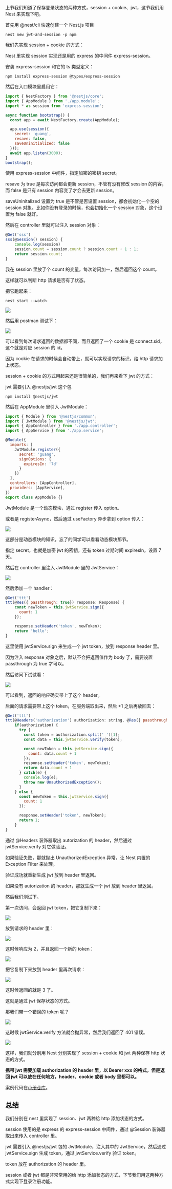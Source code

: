 ﻿上节我们知道了保存登录状态的两种方式，session + cookie、jwt，这节我们用 Nest 来实现下吧。

首先用 @nest/cli 快速创建一个 Nest.js 项目

    nest new jwt-and-session -p npm

我们先实现 session  + cookie 的方式：

Nest 里实现 session 实现还是用的 express 的中间件 express-session。

安装 express-session 和它的 ts 类型定义：

    npm install express-session @types/express-session

然后在入口模块里启用它：

```javascript
import { NestFactory } from '@nestjs/core';
import { AppModule } from './app.module';
import * as session from 'express-session';

async function bootstrap() {
  const app = await NestFactory.create(AppModule);

  app.use(session({
    secret: 'guang',
    resave: false,
    saveUninitialized: false
  }));
  await app.listen(3000);
}
bootstrap();

```

使用 express-session 中间件，指定加密的密钥 secret。

resave 为 true 是每次访问都会更新 session，不管有没有修改 session 的内容，而 false 是只有 session 内容变了才会去更新 session。

saveUninitalized 设置为 true 是不管是否设置 session，都会初始化一个空的 session 对象。比如你没有登录的时候，也会初始化一个 session 对象，这个设置为 false 就好。

然后在 controller 里就可以注入 session 对象：

```javascript
@Get('sss')
sss(@Session() session) {
    console.log(session)
    session.count = session.count ? session.count + 1 : 1;
    return session.count;
}
```

我在 session 里放了个 count 的变量，每次访问加一，然后返回这个 count。

这样就可以判断 http 请求是否有了状态。

把它跑起来：

    nest start --watch

![](https://p6-juejin.byteimg.com/tos-cn-i-k3u1fbpfcp/74f805d6f4954fba8bbf5a070e08c31e~tplv-k3u1fbpfcp-watermark.image?)

然后用 postman 测试下：

![](https://p1-juejin.byteimg.com/tos-cn-i-k3u1fbpfcp/a533a453fe45496fb61084e9409345f9~tplv-k3u1fbpfcp-watermark.image?)

可以看到每次请求返回的数据都不同，而且返回了一个 cookie 是 connect.sid，这个就是对应 session 的 id。

因为 cookie 在请求的时候会自动带上，就可以实现请求的标识，给 http 请求加上状态。

session + cookie 的方式用起来还是很简单的，我们再来看下 jwt 的方式：

jwt 需要引入 @nestjs/jwt 这个包

    npm install @nestjs/jwt

然后在 AppModule 里引入 JwtModule：

```javascript
import { Module } from '@nestjs/common';
import { JwtModule } from '@nestjs/jwt';
import { AppController } from './app.controller';
import { AppService } from './app.service';

@Module({
  imports: [
    JwtModule.register({
      secret: 'guang',
      signOptions: {
        expiresIn: '7d'
      }
    })
  ],
  controllers: [AppController],
  providers: [AppService],
})
export class AppModule {}

```

JwtModule 是一个动态模块，通过 register 传入 option。

或者是 registerAsync，然后通过 useFactory 异步拿到 option 传入：

![](https://p3-juejin.byteimg.com/tos-cn-i-k3u1fbpfcp/0690af4482204510857f640ec11f1b9c~tplv-k3u1fbpfcp-watermark.image?)

这部分是动态模块的知识，忘了的同学可以看看动态模块那节。

指定 secret，也就是加密 jwt 的密钥，还有 token 过期时间 expiresIn，设置 7 天。

然后在 controller 里注入 JwtModule 里的 JwtService：

![](https://p6-juejin.byteimg.com/tos-cn-i-k3u1fbpfcp/66c2384eacb14d4795d359f9f58f8f18~tplv-k3u1fbpfcp-watermark.image?)

然后添加一个 handler：

```javascript
@Get('ttt')
ttt(@Res({ passthrough: true}) response: Response) {
    const newToken = this.jwtService.sign({
      count: 1
    });

    response.setHeader('token', newToken);
    return 'hello';
}
```

这里使用 jwtService.sign 来生成一个 jwt token，放到 response header 里。

因为注入 response 对象之后，默认不会把返回值作为 body 了，需要设置 passthrough 为 true 才可以。

然后访问下试试看：

![](https://p9-juejin.byteimg.com/tos-cn-i-k3u1fbpfcp/2a622591c25041c2bec8b2c73630aa97~tplv-k3u1fbpfcp-watermark.image?)

可以看到，返回的响应确实带上了这个 header。

后面的请求需要带上这个 token，在服务端取出来，然后 +1 之后再放回去：

```javascript
@Get('ttt')
ttt(@Headers('authorization') authorization: string, @Res({ passthrough: true}) response: Response) {
    if(authorization) {
      try {
        const token = authorization.split(' ')[1];
        const data = this.jwtService.verify(token);

        const newToken = this.jwtService.sign({
          count: data.count + 1
        });
        response.setHeader('token', newToken);
        return data.count + 1
      } catch(e) {
        console.log(e);
        throw new UnauthorizedException();
      }
    } else {
      const newToken = this.jwtService.sign({
        count: 1
      });

      response.setHeader('token', newToken);
      return 1;
    }
}
```

通过 @Headers 装饰器取出 autorization 的 header，然后通过 jwtService.verify 对它做验证。

如果验证失败，那就抛出 UnauthorizedException 异常，让 Nest 内置的 Exception Filter 来处理。

验证成功就重新生成 jwt 放到 header 里返回。

如果没有 autorization 的 header，那就生成一个 jwt 放到 header 里返回。

然后我们测试下。

第一次访问，会返回 jwt token，把它复制下来：

![](https://p3-juejin.byteimg.com/tos-cn-i-k3u1fbpfcp/f40b87a16e344006a58a29a95e3dee33~tplv-k3u1fbpfcp-watermark.image?)

放到请求的 header 里：

![](https://p3-juejin.byteimg.com/tos-cn-i-k3u1fbpfcp/825a4a3bba2c445a80ae0df3bb2316a9~tplv-k3u1fbpfcp-watermark.image?)

这时候响应为 2，并且返回一个新的 token：

![](https://p1-juejin.byteimg.com/tos-cn-i-k3u1fbpfcp/7a73e766c8b04e58a93d22fac74e7861~tplv-k3u1fbpfcp-watermark.image?)

把它复制下来放到 header 里再次请求：

![](https://p3-juejin.byteimg.com/tos-cn-i-k3u1fbpfcp/65a1cd5c2144432bb077c39faf7ffe11~tplv-k3u1fbpfcp-watermark.image?)

这时候返回的就是 3 了。

这就是通过 jwt 保存状态的方式。

那我们带一个错误的 token 呢？

![](https://p3-juejin.byteimg.com/tos-cn-i-k3u1fbpfcp/04d7d1d5150c445a92ce331dec24ebb1~tplv-k3u1fbpfcp-watermark.image?)

这时候 jwtService.verify 方法就会抛异常，然后我们返回了 401 错误。

![](https://p9-juejin.byteimg.com/tos-cn-i-k3u1fbpfcp/bdf2a2485c3641e7ae0c8883f3825f34~tplv-k3u1fbpfcp-watermark.image?)

这样，我们就分别用 Nest 分别实现了 session + cookie 和 jwt 两种保存 http 状态的方式。

**携带 jwt 需要加载 authorization 的 header 里，以 Bearer xxx 的格式，但是返回 jwt 可以放在任何地方，header、cookie 或者 body 里都可以。**

案例代码在[小册仓库](https://github.com/QuarkGluonPlasma/nestjs-course-code/tree/main/jwt-and-session)。

## 总结

我们分别在 nest 里实现了 session、jwt 两种给 http 添加状态的方式。

session 使用的是 express 的 express-session 中间件，通过 @Session 装饰器取出来传入 controller 里。

jwt 需要引入 @nestjs/jwt 包的 JwtModule，注入其中的 JwtService，然后通过 jwtService.sign 生成 token，通过 jwtService.verify 验证 token。

token 放在 authorization 的 header 里。

session 或者 jwt 都是非常常用的给 http 添加状态的方式，下节我们用这两种方式实现下登录注册功能。
